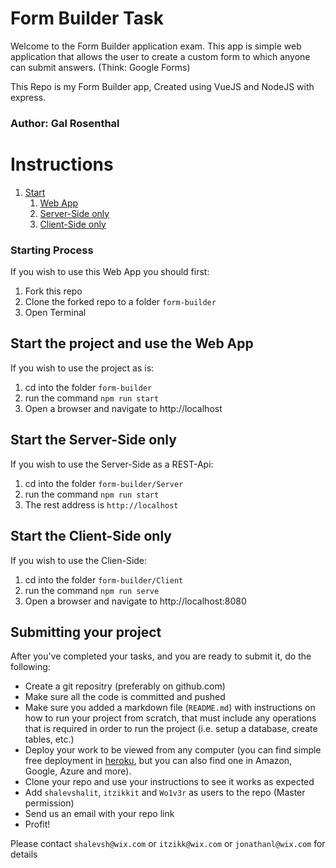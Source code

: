 # Form Builder Task
Welcome to the Form Builder application exam. This app is simple web application that allows the user to create a custom form to which anyone can submit answers. (Think: Google Forms)

This Repo is my Form Builder app, Created using VueJS and NodeJS with express.
### Author: Gal Rosenthal

# Instructions

1. [Start](#TheStartingProcess)
    1. [Web App](#WebApp)
    1. [Server-Side only](#ServerSide) 
    1. [Client-Side only](#ClientSide)

<a name="TheStartingProcess"></a>
### Starting Process
If you wish to use this Web App you should first: 
1. Fork this repo
1. Clone the forked repo to a folder `form-builder`
1. Open Terminal

<a name="WebApp"></a>
## Start the project and use the Web App
If you wish to use the project as is:
1. cd into the folder `form-builder`
1. run the command `npm run start`
1. Open a browser and navigate to http://localhost

<a name="ServerSide"></a>
## Start the Server-Side only
If you wish to use the Server-Side as a REST-Api:
1. cd into the folder `form-builder/Server`
1. run the command `npm run start`
1. The rest address is `http://localhost` 

<a name="ClientSide"></a>
## Start the Client-Side only
If you wish to use the Clien-Side:
1. cd into the folder `form-builder/Client`
1. run the command `npm run serve`
1. Open a browser and navigate to http://localhost:8080

## Submitting your project
After you've completed your tasks, and you are ready to submit it, do the following:
* Create a git repositry (preferably on github.com)
* Make sure all the code is committed and pushed
* Make sure you added a markdown file (`README.md`) with instructions on how to run your project from scratch, that must include any operations that is required in order to run the project (i.e. setup a database, create tables, etc.)
* Deploy your work to be viewed from any computer (you can find simple free deployment in [heroku](https://www.heroku.com/), but you can also find one in Amazon, Google, Azure and more).
* Clone your repo and use your instructions to see it works as expected
* Add `shalevshalit`, `itzikkit` and `Wo1v3r` as users to the repo (Master permission)
* Send us an email with your repo link
* Profit!

Please contact `shalevsh@wix.com` or `itzikk@wix.com` or `jonathanl@wix.com` for details
